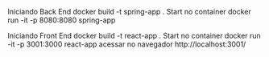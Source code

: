 Iniciando Back End
docker build -t spring-app .
Start no container
docker run -it -p 8080:8080  spring-app

Iniciando Front End 
docker build -t react-app .
Start no container
docker run -it -p 3001:3000 react-app
acessar no navegador http://localhost:3001/



